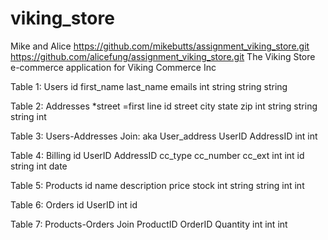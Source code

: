 viking_store
============

Mike and Alice
https://github.com/mikebutts/assignment_viking_store.git
https://github.com/alicefung/assignment_viking_store.git
The Viking Store e-commerce application for Viking Commerce Inc




Table 1: Users
id   first_name   last_name   emails
int  string       string      string

Table 2: Addresses *street =first line
id   street    city    state    zip
int  string    string  string   int

Table 3: Users-Addresses Join: aka User_address
UserID   AddressID
int      int

Table 4: Billing
id   UserID  AddressID   cc_type   cc_number   cc_ext
int  int     id          string    int         date

Table 5: Products
id   name    description   price   stock
int  string  string        int     int

Table 6: Orders
id   UserID
int  id

Table 7: Products-Orders Join
ProductID   OrderID   Quantity
int         int       int

<!-- Table 8: Shipments
id   OrderID   shipping_label
int  int       string

Table 9: ShipRates
weight   price
int      int -->

